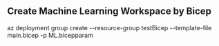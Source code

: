 ## Create Machine Learning Workspace by Bicep

az deployment group create --resource-group testBicep --template-file main.bicep -p ML.bicepparam
